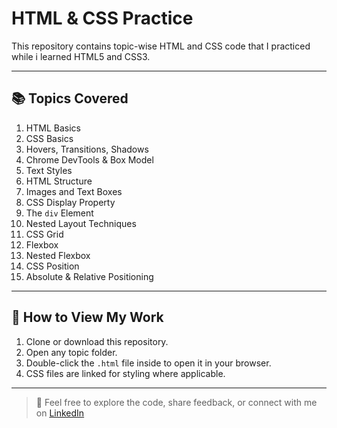 # HTML & CSS Practice

This repository contains topic-wise HTML and CSS code that I practiced while i learned HTML5 and CSS3.

---

## 📚 Topics Covered

1. HTML Basics  
2. CSS Basics  
3. Hovers, Transitions, Shadows  
4. Chrome DevTools & Box Model  
5. Text Styles  
6. HTML Structure  
7. Images and Text Boxes  
8. CSS Display Property  
9. The `div` Element  
10. Nested Layout Techniques  
11. CSS Grid  
12. Flexbox  
13. Nested Flexbox  
14. CSS Position  
15. Absolute & Relative Positioning  

---

## 🧪 How to View My Work

1. Clone or download this repository.
2. Open any topic folder.
3. Double-click the `.html` file inside to open it in your browser.
4. CSS files are linked for styling where applicable.

---

> 💬 Feel free to explore the code, share feedback, or connect with me on [LinkedIn](www.linkedin.com/in/hirthickroshan)



  

